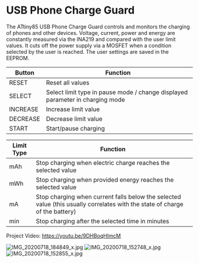 # USB Phone Charge Guard
The ATtiny85 USB Phone Charge Guard controls and monitors the charging of phones and other devices. Voltage, current, power and energy are constantly measured via the INA219 and compared with the user limit values. It cuts off the power supply via a MOSFET when a condition selected by the user is reached. The user settings are saved in the EEPROM.

|Button|Function|
|-|-|
|RESET|Reset all values|
|SELECT|Select limit type in pause mode / change displayed parameter in charging mode|
|INCREASE|Increase limit value|
|DECREASE|Decrease limit value|
|START|Start/pause charging|

|Limit Type|Function|
|-|-|
|mAh|Stop charging when electric charge reaches the selected value|
|mWh|Stop charging when provided energy reaches the selected value|
|mA|Stop charging when current falls below the selected value (this usually correlates with the state of charge of the battery)|
|min|Stop charging after the selected time in minutes|

Project Video: https://youtu.be/9DHBoqHImcM

![IMG_20200718_184849_x.jpg](https://image.easyeda.com/pullimage/bpP2bVaRxFUDLPbcNhybCVts6gUZ4GgktVu9Ewga.jpeg)
![IMG_20200718_152748_x.jpg](https://image.easyeda.com/pullimage/BE2gF9fozvO5gDDAsaNqzVgwoUroLCRWibQ0LX0X.jpeg)
![IMG_20200718_152855_x.jpg](https://image.easyeda.com/pullimage/3QvPnmSNou87xKf8SOlAa34D73HGcBACELj2p5Mx.jpeg)
